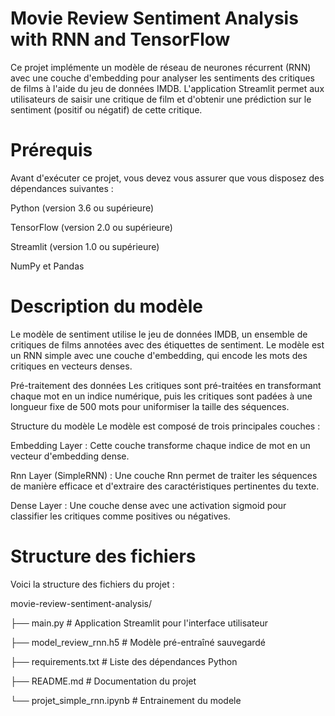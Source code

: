 # Movie Review Sentiment Analysis with RNN and TensorFlow
Ce projet implémente un modèle de réseau de neurones récurrent (RNN) avec une couche d'embedding pour analyser les sentiments des critiques de films à l'aide du jeu de données IMDB.
L'application Streamlit permet aux utilisateurs de saisir une critique de film et d'obtenir une prédiction sur le sentiment (positif ou négatif) de cette critique.
# Prérequis
Avant d'exécuter ce projet, vous devez vous assurer que vous disposez des dépendances suivantes :

Python (version 3.6 ou supérieure)

TensorFlow (version 2.0 ou supérieure)

Streamlit (version 1.0 ou supérieure)

NumPy et Pandas
# Description du modèle
Le modèle de sentiment utilise le jeu de données IMDB, un ensemble de critiques de films annotées avec des étiquettes de sentiment. Le modèle est un RNN simple avec une couche d'embedding, qui encode les mots des critiques en vecteurs denses.

Pré-traitement des données
Les critiques sont pré-traitées en transformant chaque mot en un indice numérique, puis les critiques sont padées à une longueur fixe de 500 mots pour uniformiser la taille des séquences.

Structure du modèle
Le modèle est composé de trois principales couches :

Embedding Layer : Cette couche transforme chaque indice de mot en un vecteur d'embedding dense.

Rnn Layer (SimpleRNN) : Une couche Rnn permet de traiter les séquences de manière efficace et d'extraire des caractéristiques pertinentes du texte.

Dense Layer : Une couche dense avec une activation sigmoid pour classifier les critiques comme positives ou négatives.
# Structure des fichiers
Voici la structure des fichiers du projet :

movie-review-sentiment-analysis/

├── main.py                # Application Streamlit pour l'interface utilisateur

├── model_review_rnn.h5    # Modèle pré-entraîné sauvegardé

├── requirements.txt       # Liste des dépendances Python

├── README.md             # Documentation du projet

└── projet_simple_rnn.ipynb          # Entrainement du modele
